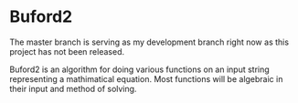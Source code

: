 # Buford2
The master branch is serving as my development branch right now as this project has not been released.

Buford2 is an algorithm for doing various functions on an input string representing a mathimatical equation. Most functions will be algebraic in their input and method of solving.
